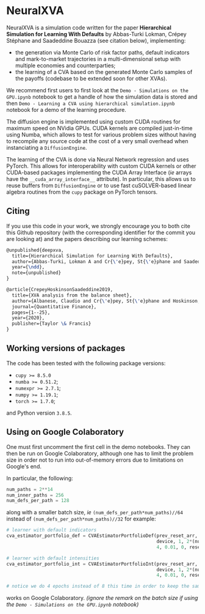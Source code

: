 # NeuralXVA
NeuralXVA is a simulation code written for the paper **Hierarchical Simulation for Learning With Defaults** by Abbas-Turki Lokman, Crépey Stéphane and Saadeddine Bouazza (see citation below), implementing:
* the generation via Monte Carlo of risk factor paths, default indicators and mark-to-market trajectories in a multi-dimensional setup with multiple economies and counterparties;
* the learning of a CVA based on the generated Monte Carlo samples of the payoffs (codebase to be extended soon for other XVAs).

We recommend first users to first look at the `Demo - Simulations on the GPU.ipynb` notebook to get a handle of how the simulation data is stored and then `Demo - Learning a CVA using hierarchical simulation.ipynb` notebook for a demo of the learning procedure.

The diffusion engine is implemented using custom CUDA routines for maximum speed on NVidia GPUs. CUDA kernels are compiled just-in-time using Numba, which allows to test for various problem sizes without having to recompile any source code at the cost of a very small overhead when instanciating a `DiffusionEngine`.

The learning of the CVA is done via Neural Network regression and uses PyTorch. This allows for interoperability with custom CUDA kernels or other CUDA-based packages implementing the CUDA Array Interface (*ie* arrays have the `__cuda_array_interface__` attribute). In particular, this allows us to reuse buffers from `DiffusionEngine` or to use fast cuSOLVER-based linear algebra routines from the `cupy` package on PyTorch tensors.

## Citing
If you use this code in your work, we strongly encourage you to both cite this Github repository (with the corresponding identifier for the commit you are looking at) and the papers describing our learning schemes:
```latex
@unpublished{deepxva,
  title={Hierarchical Simulation for Learning With Defaults},
  author={Abbas-Turki, Lokman A and Cr{\'e}pey, St{\'e}phane and Saadeddine, Bouazza},
  year={\ndd},
  note={unpublished}
}

@article{CrepeyHoskinsonSaadeddine2019,
  title={XVA analysis from the balance sheet},
  author={Albanese, Claudio and Cr{\'e}pey, St{\'e}phane and Hoskinson, Rodney and Saadeddine, Bouazza},
  journal={Quantitative Finance},
  pages={1--25},
  year={2020},
  publisher={Taylor \& Francis}
}
```

## Working versions of packages
The code has been tested with the following package versions:
* `cupy >= 8.5.0`
* `numba >= 0.51.2`;
* `numexpr >= 2.7.1`;
* `numpy >= 1.19.1`;
* `torch >= 1.7.0`;

and Python version `3.8.5`.

## Using on Google Colaboratory
One must first uncomment the first cell in the demo notebooks. They can then be run on Google Colaboratory, although one has to limit the problem size in order not to run into out-of-memory errors due to limitations on Google's end.

In particular, the following:
```python
num_paths = 2**14
num_inner_paths = 256
num_defs_per_path = 128
```
along with a smaller batch size, *ie* `(num_defs_per_path*num_paths)//64` instead of `(num_defs_per_path*num_paths)//32` for example:
```python
# learner with default indicators
cva_estimator_portfolio_def = CVAEstimatorPortfolioDef(prev_reset_arr, True, False, False, diffusion_engine, 
                                                       device, 1, 2*(num_rates+num_spreads), (num_defs_per_path*num_paths)//64, 
                                                       4, 0.01, 0, reset_weights=False, linear=False, best_sol=True)

# learner with default intensities
cva_estimator_portfolio_int = CVAEstimatorPortfolioInt(prev_reset_arr, True, False, False, diffusion_engine, 
                                                       device, 1, 2*(num_rates+num_spreads), (num_defs_per_path*num_paths)//64, 
                                                       4, 0.01, 0, reset_weights=False, linear=False, best_sol=True)

# notice we do 4 epochs instead of 8 this time in order to keep the same number of total SGD steps
```
works on Google Colaboratory. *(ignore the remark on the batch size if using the `Demo - Simulations on the GPU.ipynb` notebook)*
